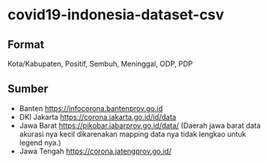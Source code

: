 # covid19-indonesia-dataset-csv

## Format
Kota/Kabupaten, Positif, Sembuh, Meninggal, ODP, PDP

## Sumber
- Banten https://infocorona.bantenprov.go.id
- DKI Jakarta https://corona.jakarta.go.id/id/data
- Jawa Barat https://pikobar.jabarprov.go.id/data/ (Daerah jawa barat data akurasi nya kecil dikarenakan mapping data nya tidak lengkao untuk legend nya.)
- Jawa Tengah https://corona.jatengprov.go.id/
